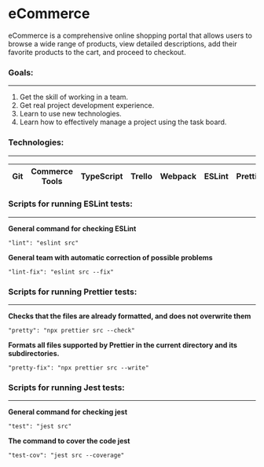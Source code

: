 # eCommerce

eCommerce is a comprehensive online shopping portal that allows users to browse a wide range of products, view detailed descriptions, add their favorite products to the cart, and proceed to checkout.

### Goals:
***
1. Get the skill of working in a team.
2. Get real project development experience.
3. Learn to use new technologies.
4. Learn how to effectively manage a project using the task board.

### Technologies:
***
Git | Commerce Tools | TypeScript | Trello | Webpack | ESLint | Prettier | Husky | Jest
--- | --- | --- | --- | --- | --- | --- | --- | --- 

### Scripts for running ESLint tests:
***
**General command for checking ESLint**
```
"lint": "eslint src" 
```
**General team with automatic correction of possible problems**
```
"lint-fix": "eslint src --fix" 
```
### Scripts for running Prettier tests:
***
**Сhecks that the files are already formatted, and does not overwrite them**
```
"pretty": "npx prettier src --check" 
```

**Formats all files supported by Prettier in the current directory and its subdirectories.**
```
"pretty-fix": "npx prettier src --write"
```

### Scripts for running Jest tests:
***
**General command for checking jest**
```
"test": "jest src" 
```
**The command to cover the code jest**
```
"test-cov": "jest src --coverage" 
```
